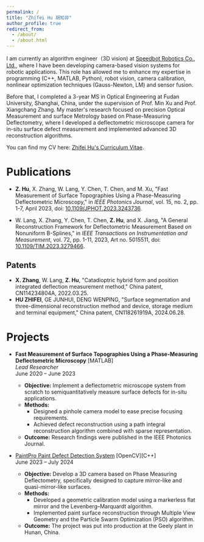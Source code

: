 ```yaml
---
permalink: /
title: "Zhifei Hu 胡知非"
author_profile: true
redirect_from: 
  - /about/
  - /about.html
---
```




I am currently an algorithm engineer（3D vision) at [Speedbot Robotics Co., Ltd.](https://www.speedbot.com/en/home), where I have been developing camera-based vision systems for robotic applications. This role has allowed me to enhance my expertise in programming (C++, MATLAB, Python), robot vision, camera calibration, nonlinear optimization techniques (Gauss-Newton, LM) and sensor fusion.  


Before that, I completed a 3-year MS in Optical Engineering at Fudan University, Shanghai, China, under the supervision of Prof. Min Xu and Prof. Xiangchang Zhang. My master's research focused on precision Optical Measurement and surface Metrology based on Phase-Measuring Deflectometry, where I developed a deflectometric microscope camera for in-situ surface defect measurement and implemented advanced 3D reconstruction algorithms.  



You can find my CV here: [Zhifei Hu's Curriculum Vitae](../assets/Curriculum_Vitae.pdf).  
  





Publications
======
- **Z. Hu**, X. Zhang, W. Lang, Y. Chen, T. Chen, and M. Xu, "Fast Measurement of Surface Topographies Using a Phase-Measuring Deflectometric Microscopy," in *IEEE Photonics Journal*, vol. 15, no. 2, pp. 1-7, April 2023, doi: [10.1109/JPHOT.2023.3243736](https://doi.org/10.1109/JPHOT.2023.3243736).  

- W. Lang, X. Zhang, Y. Chen, T. Chen, **Z. Hu**, and X. Jiang, "A General Reconstruction Framework for Deflectometric Measurement Based on Nonuniform B-Splines," in *IEEE Transactions on Instrumentation and Measurement*, vol. 72, pp. 1-11, 2023, Art no. 5015511, doi: [10.1109/TIM.2023.3279466](https://doi.org/10.1109/TIM.2023.3279466).
## Patents

- **X. Zhang**, W. Lang, **Z. Hu**, "Catadioptric hybrid form and position integrated deflection measurement method," China patent, CN114234804A, 2022.03.25.
- **HU ZHIFEI**, GE JUNHUI, DENG WENPING, "Surface segmentation and three-dimensional reconstruction method and device, storage medium and terminal equipment," China patent, CN118261919A, 2024.06.28.

Projects
======
- **Fast Measurement of Surface Topographies Using a Phase-Measuring Deflectometric Microscopy** [MATLAB]  
  _Lead Researcher_  
  June 2020 – June 2023  
  - **Objective:** Implement a deflectometric microscope system from scratch to semiquantitatively measure surface defects for in-situ applications.
  - **Methods:**  
    - Designed a pinhole camera model to ease precise focusing requirements.
    - Achieved defect reconstruction using a path integral reconstruction algorithm combined with sparse representation.
  - **Outcome:** Research findings were published in the IEEE Photonics Journal.

- [PaintPro Paint Defect Detection System](https://www.youtube.com/watch?v=yxMVsodcq9g) [OpenCV][C++]  
  June 2023 – July 2024  
  - **Objective:** Develop a 3D camera based on Phase Measuring Deflectometry, specifically designed to capture mirror-like and quasi-mirror-like surfaces.
  - **Methods:**  
    - Developed a geometric calibration model using a markerless flat mirror and the Levenberg–Marquardt algorithm.
    - Implemented paint surface reconstruction through Multiple View Geometry and the Particle Swarm Optimization (PSO) algorithm.
  - **Outcome:** The project was put into production at the Geely plant in Hunan, China.


